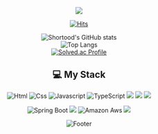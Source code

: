 <div align = center>
<img src="https://capsule-render.vercel.app/api?type=waving&color=7F7FD5&height=200&section=header&text=Hi!%20I'm%20Gouyeon!🙂&fontSize=50"/>

[![Hits](https://hits.seeyoufarm.com/api/count/incr/badge.svg?url=https%3A%2F%2Fgithub.com%2Fgouyeonch%2Fhit-counter)](https://hits.seeyoufarm.com)                    

![Shortood's GitHub stats](https://github-readme-stats.vercel.app/api?username=gouyeonch&show_icons=true&theme=tokyonight)
<br>
![Top Langs](https://github-readme-stats.vercel.app/api/top-langs/?username=gouyeonch&layout=compact&theme=tokyonight)
<br>
[![Solved.ac Profile](http://mazassumnida.wtf/api/generate_badge?boj=gouyeonch)](https://solved.ac/gouyeonch)

 ## 💻 My Stack
  <img alt="Html" src="https://img.shields.io/badge/HTML5-E34F26.svg?&style=for-the-badge&logo=HTML5&logoColor=white"/>   <img alt="Css" src="https://img.shields.io/badge/CSS3-1572B6.svg?&style=for-the-badge&logo=CSS3&logoColor=white"/>   <img alt="Javascript" src="https://img.shields.io/badge/javascript-F7DF1E.svg?&style=for-the-badge&logo=javascript&logoColor=white"/>  <img alt="TypeScript" src="https://img.shields.io/badge/typescript-3178C6.svg?&style=for-the-badge&logo=typescript&logoColor=white"/>  <img src="https://img.shields.io/badge/JAVA-007396?style=for-the-badge&logo=java&logoColor=white"> <img src="https://img.shields.io/badge/c++-00599C?style=for-the-badge&logo=java&logoColor=white">  <img src="https://img.shields.io/badge/python-3776AB?style=for-the-badge&logo=java&logoColor=white"> 
  
  <img alt="Spring Boot" src="https://img.shields.io/badge/springboot-6DB33F.svg?&style=for-the-badge&logo=springboot&logoColor=white"/>   <img src="https://img.shields.io/badge/mysql-4479A1?style=for-the-badge&logo=mysql&logoColor=white">  <img alt="Amazon Aws" src="https://img.shields.io/badge/amazonaws-232F3E.svg?&style=for-the-badge&logo=amazonaws&logoColor=white"/>  <img src="https://img.shields.io/badge/React-61DAFB?style=for-the-badge&logo=React&logoColor=black">

![Footer](https://capsule-render.vercel.app/api?type=waving&color=7F7FD5&height=200&section=footer)


  
</div>
